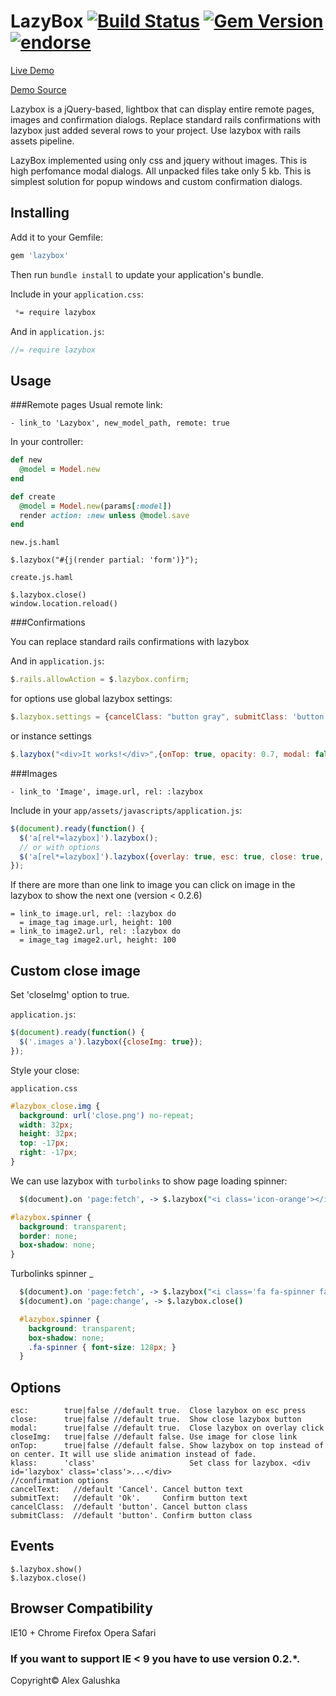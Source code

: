 LazyBox [![Build Status](https://travis-ci.org/activebridge/lazybox.png?branch=master)](https://travis-ci.org/galulex/lazybox) [![Gem Version](https://badge.fury.io/rb/lazybox.png)](http://badge.fury.io/rb/webhostinghub-glyphs-rails) [![endorse](http://api.coderwall.com/galulex/endorsecount.png)](http://coderwall.com/galulex)
=

[Live Demo](http://lazybox.herokuapp.com/)

[Demo Source](https://github.com/galulex/lazybox_demo)

Lazybox is a jQuery-based, lightbox that can display entire remote pages, images and confirmation dialogs.
Replace standard rails confirmations with lazybox just added several rows to your project. Use lazybox with rails assets pipeline.

LazyBox implemented using only css and jquery without images.
This is high perfomance modal dialogs. All unpacked files take only 5 kb.
This is simplest solution for popup windows and custom confirmation dialogs.

Installing
----------

Add it to your Gemfile:

```ruby
gem 'lazybox'
```

Then run `bundle install` to update your application's bundle.

Include in your `application.css`:

```css
 *= require lazybox
```

And in `application.js`:

```javascript
//= require lazybox
```

Usage
-----

###Remote pages
Usual remote link:

```haml
- link_to 'Lazybox', new_model_path, remote: true
```

In your controller:

```ruby
def new
  @model = Model.new
end

def create
  @model = Model.new(params[:model])
  render action: :new unless @model.save
end
```

`new.js.haml`

```haml
$.lazybox("#{j(render partial: 'form')}");
```

`create.js.haml`

```haml
$.lazybox.close()
window.location.reload()
```

###Confirmations

You can replace standard rails confirmations with lazybox

And in `application.js`:

```javascript
$.rails.allowAction = $.lazybox.confirm;
```

for options use global lazybox settings:

```javascript
$.lazybox.settings = {cancelClass: "button gray", submitClass: 'button gray', overlay: false}
```

or instance settings

```javascript
$.lazybox("<div>It works!</div>",{onTop: true, opacity: 0.7, modal: false})
```

###Images

```haml
- link_to 'Image', image.url, rel: :lazybox
```
Include in your `app/assets/javascripts/application.js`:

```javascript
$(document).ready(function() {
  $('a[rel*=lazybox]').lazybox();
  // or with options
  $('a[rel*=lazybox]').lazybox({overlay: true, esc: true, close: true, modal: true, klass: 'class'});
});
```

If there are more than one link to image you can click on image in the lazybox to show the next one (version < 0.2.6)

```haml
= link_to image.url, rel: :lazybox do
  = image_tag image.url, height: 100
= link_to image2.url, rel: :lazybox do
  = image_tag image2.url, height: 100
```

Custom close image
------------------

Set 'closeImg' option to true.

`application.js`:

```javascript
$(document).ready(function() {
  $('.images a').lazybox({closeImg: true});
});
```

Style your close:

`application.css`

```css
#lazybox_close.img {
  background: url('close.png') no-repeat;
  width: 32px;
  height: 32px;
  top: -17px;
  right: -17px;
}
```

We can use lazybox with `turbolinks` to show page loading spinner:

```coffeescript
  $(document).on 'page:fetch', -> $.lazybox("<i class='icon-orange'></i>", { klass: 'spinner', close: false, esc: false })
```

```css
#lazybox.spinner {
  background: transparent;
  border: none;
  box-shadow: none;
}
```

Turbolinks spinner
_

```coffee
  $(document).on 'page:fetch', -> $.lazybox("<i class='fa fa-spinner fa-spin'>", { klass: 'spinner', close: false, esc: false })
  $(document).on 'page:change', -> $.lazybox.close()
```

```scss
  #lazybox.spinner {
    background: transparent;
    box-shadow: none;
    .fa-spinner { font-size: 128px; }
  }
```

Options
-------

    esc:        true|false //default true.  Close lazybox on esc press
    close:      true|false //default true.  Show close lazybox button
    modal:      true|false //default true.  Close lazybox on overlay click
    closeImg:   true|false //default false. Use image for close link
    onTop:      true|false //default false. Show lazybox on top instead of on center. It will use slide animation instead of fade.
    klass:      'class'                     Set class for lazybox. <div id='lazybox' class='class'>...</div>
    //confirmation options
    cancelText:   //default 'Cancel'. Cancel button text
    submitText:   //default 'Ok'.     Confirm button text
    cancelClass:  //default 'button'. Cancel button class
    submitClass:  //default 'button'. Confirm button class

Events
------

    $.lazybox.show()
    $.lazybox.close()

Browser Compatibility
---------------------

IE10 +
Chrome
Firefox
Opera
Safari

### If you want to support IE < 9 you have to use version 0.2.*.

Copyright© Alex Galushka
